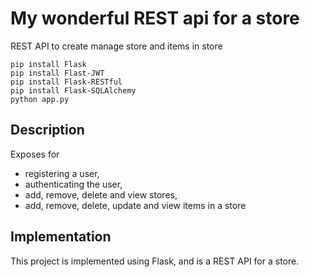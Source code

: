 # My wonderful REST api for a store
REST API to create manage store and items in 
store

```
pip install Flask
pip install Flast-JWT
pip install Flask-RESTful
pip install Flask-SQLAlchemy
python app.py
```

## Description
Exposes for 
- registering a user, 
- authenticating the user, 
- add, remove, delete and view stores, 
- add, remove, delete, update and view items in a store

## Implementation

This project is implemented using Flask, and is a REST API for a store.



